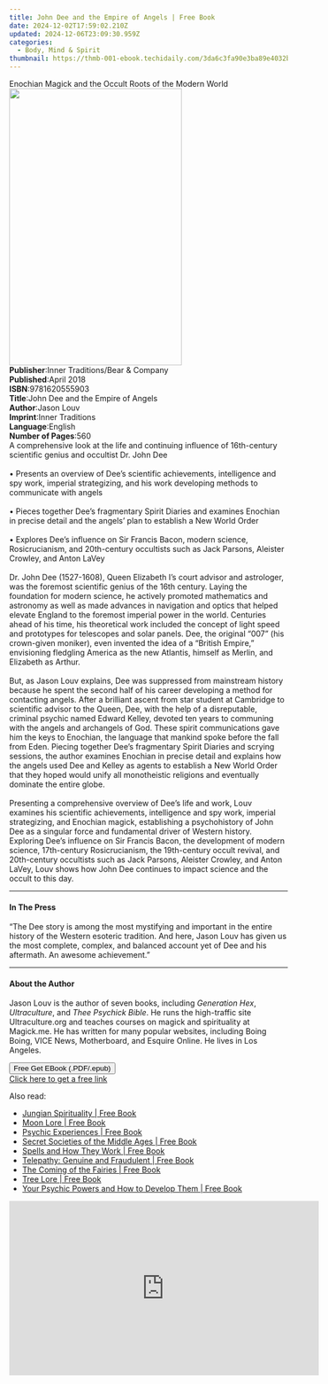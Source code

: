 ```yaml
---
title: John Dee and the Empire of Angels | Free Book
date: 2024-12-02T17:59:02.210Z
updated: 2024-12-06T23:09:30.959Z
categories:
  - Body, Mind & Spirit
thumbnail: https://thmb-001-ebook.techidaily.com/3da6c3fa90e3ba89e4032b3a2b636f084891e9fcdd8ca6f86333142199459b9d.jpg
---
```

<main id="book-container">
  <div class="flex flex-col">
    <div class="book-brief flex-1 py-6 px-4 sm:p-6 md:py-10 md:px-8">
      <!-- brief-->
      <div class="book-brief-main">
        Enochian Magick and the Occult Roots of the Modern World
      </div>
    </div>
    <div
      class="book-meta-info flex-1 grid gap-4 col-start-1 col-end-3 row-start-1 sm:mb-6 sm:grid-cols-4 lg:gap-6 lg:col-start-2 lg:row-end-6 lg:row-span-6 lg:mb-0"
    >
      <div
        class="book-meta-info-left place-content-center mt-4 p-4 text-sm leading-6 col-start-2 col-span-2 dark:text-slate-400"
      >
        <img
          class="w-full h-500 object-cover rounded-lg sm:h-255 sm:col-span-2 lg:col-span-full"
          src="https://img-001-ebook.techidaily.com/dcb6c5db863436d8345163fa340ce8523c86e26a9ada6e5810f5c037d83d9b94.jpg"
          alt=""
          width="312"
          height="500"
        />
      </div>
      <div
        class="book-meta-info-right mt-2 col-start-1 row-start-2 col-span-3 self-center"
      >
        <!-- meta data  -->
        <div class="flex flex-col px-4 md:px-8">
          <div class="flex-1">
            <strong>Publisher</strong>:<span class="px-2"
              >Inner Traditions/Bear &amp; Company</span
            >
          </div>
          <div class="flex-1">
            <strong>Published</strong>:<span class="px-2">April 2018</span>
          </div>
          <div class="flex-1">
            <strong>ISBN</strong>:<span class="px-2">9781620555903</span>
          </div>
          <div class="flex-1">
            <strong>Title</strong>:<span class="px-2"
              >John Dee and the Empire of Angels</span
            >
          </div>
          <div class="flex-1">
            <strong>Author</strong>:<span class="px-2">Jason Louv</span>
          </div>
          <div class="flex-1">
            <strong>Imprint</strong>:<span class="px-2">Inner Traditions</span>
          </div>
          <div class="flex-1">
            <strong>Language</strong>:<span class="px-2">English</span>
          </div>
          <div class="flex-1">
            <strong>Number of Pages</strong>:<span class="px-2">560</span>
          </div>
        </div>
      </div>
    </div>
    <div class="book-description flex-1 py-6 px-4 sm:p-6 md:py-10 md:px-8">
      <div class="book-description-main">
        <div accordion-content="" id="description">
          A comprehensive look at the life and continuing influence of
          16th-century scientific genius and occultist Dr. John Dee
          <br /><br />• Presents an overview of Dee’s scientific achievements,
          intelligence and spy work, imperial strategizing, and his work
          developing methods to communicate with angels <br /><br />• Pieces
          together Dee’s fragmentary Spirit Diaries and examines Enochian in
          precise detail and the angels’ plan to establish a New World Order
          <br /><br />• Explores Dee’s influence on Sir Francis Bacon, modern
          science, Rosicrucianism, and 20th-century occultists such as Jack
          Parsons, Aleister Crowley, and Anton LaVey <br /><br />Dr. John Dee
          (1527-1608), Queen Elizabeth I’s court advisor and astrologer, was the
          foremost scientific genius of the 16th century. Laying the foundation
          for modern science, he actively promoted mathematics and astronomy as
          well as made advances in navigation and optics that helped elevate
          England to the foremost imperial power in the world. Centuries ahead
          of his time, his theoretical work included the concept of light speed
          and prototypes for telescopes and solar panels. Dee, the original
          “007” (his crown-given moniker), even invented the idea of a “British
          Empire,” envisioning fledgling America as the new Atlantis, himself as
          Merlin, and Elizabeth as Arthur. <br /><br />But, as Jason Louv
          explains, Dee was suppressed from mainstream history because he spent
          the second half of his career developing a method for contacting
          angels. After a brilliant ascent from star student at Cambridge to
          scientific advisor to the Queen, Dee, with the help of a disreputable,
          criminal psychic named Edward Kelley, devoted ten years to communing
          with the angels and archangels of God. These spirit communications
          gave him the keys to Enochian, the language that mankind spoke before
          the fall from Eden. Piecing together Dee’s fragmentary Spirit Diaries
          and scrying sessions, the author examines Enochian in precise detail
          and explains how the angels used Dee and Kelley as agents to establish
          a New World Order that they hoped would unify all monotheistic
          religions and eventually dominate the entire globe.
          <br /><br />Presenting a comprehensive overview of Dee’s life and
          work, Louv examines his scientific achievements, intelligence and spy
          work, imperial strategizing, and Enochian magick, establishing a
          psychohistory of John Dee as a singular force and fundamental driver
          of Western history. Exploring Dee’s influence on Sir Francis Bacon,
          the development of modern science, 17th-century Rosicrucianism, the
          19th-century occult revival, and 20th-century occultists such as Jack
          Parsons, Aleister Crowley, and Anton LaVey, Louv shows how John Dee
          continues to impact science and the occult to this day.
        </div>
        <div class="accordion-fader"></div>
      </div>
    </div>
    <div class="book-excerpts flex-1 py-6 px-4 sm:p-6 md:py-10 md:px-8">
      <!-- excerpts-->
      <div class="book-excerpts-main">
        <hr />
        <h4 class="placeholder placeholder-heading">
          <span>In The Press</span>
        </h4>
        <p>
          “The Dee story is among the most mystifying and important in the
          entire history of the Western esoteric tradition. And here, Jason Louv
          has given us the most complete, complex, and balanced account yet of
          Dee and his aftermath. An awesome achievement.”
        </p>
      </div>
    </div>
    <div class="book-about-author flex-1 py-6 px-4 sm:p-6 md:py-10 md:px-8">
      <!-- about author-->
      <div class="book-main-author-main">
        <hr />
        <h4 class="placeholder placeholder-heading">
          <span>About the Author</span>
        </h4>
        <p>
          Jason Louv is the author of seven books, including
          <i>Generation Hex</i>, <i>Ultraculture</i>, and
          <i>Thee Psychick Bible</i>. He runs the high-traffic site
          Ultraculture.org and teaches courses on magick and spirituality at
          Magick.me. He has written for many popular websites, including Boing
          Boing, VICE News, Motherboard, and Esquire Online. He lives in Los
          Angeles.
        </p>
      </div>
    </div>
    <div class="book-free-get flex-1 py-6 px-4 sm:p-6 md:py-10 md:px-8">
      <button
        id="btn-free-get"
        class="bg-blue-500 hover:bg-blue-700 text-white font-bold py-2 px-4 rounded"
      >
        Free Get EBook (.PDF/.epub)
      </button>
      <div id="countdown-display" class="px-2 text-lg mt-2"></div>
      <a
        id="free-link"
        class="hidden bg-blue-500 hover:bg-blue-700 text-white font-bold py-2 px-4 rounded"
        href="https://www.ebooks.com/en-us/book/95856047/john-dee-and-the-empire-of-angels/jason-louv/"
        target="_blank"
        >Click here to get a free link</a
      >
    </div>
    <script>
      let countdownTime = 0;
      let countdownInterval = null;
      document
        .getElementById('btn-free-get')
        .addEventListener('click', startCountdown);
      function startCountdown() {
        countdownTime = new Date().getTime() + 60000 * 3;
        countdownInterval = setInterval(updateCountdown, 1000);
        document.getElementById('btn-free-get').disabled = true;
        document
          .getElementById('btn-free-get')
          .classList.add('bg-gray-500', 'cursor-not-allowed');
      }
      function updateCountdown() {
        let currentTime = new Date().getTime();
        let timeLeft = countdownTime - currentTime;
        let secondsLeft = Math.floor(timeLeft / 1000);
        document.getElementById('countdown-display').innerHTML =
          `Remaining time: ${secondsLeft} seconds.`;
        if (secondsLeft <= 0) {
          clearInterval(countdownInterval);
          document.getElementById('btn-free-get').classList.add('hidden');
          document.getElementById('free-link').classList.remove('hidden');
          document.getElementById('countdown-display').innerHTML = '';
        }
      }
    </script>
  </div>
</main>

<ins class="adsbygoogle"
      style="display:block"
      data-ad-client="ca-pub-7571918770474297"
      data-ad-slot="8358498916"
      data-ad-format="auto"
      data-full-width-responsive="true"></ins>
    

<span class="atpl-alsoreadstyle">Also read:</span>
<div><ul>
<li><a href="https://novels-ebooks.techidaily.com/96369140-9781446359211-jungian-spirituality/"><u>Jungian Spirituality | Free Book</u></a></li>
<li><a href="https://novels-ebooks.techidaily.com/96369128-9781446358467-moon-lore/"><u>Moon Lore | Free Book</u></a></li>
<li><a href="https://novels-ebooks.techidaily.com/96369034-9781446358221-psychic-experiences/"><u>Psychic Experiences | Free Book</u></a></li>
<li><a href="https://novels-ebooks.techidaily.com/96369150-9781446358443-secret-societies-of-the-middle-ages/"><u>Secret Societies of the Middle Ages | Free Book</u></a></li>
<li><a href="https://novels-ebooks.techidaily.com/96369077-9781446358184-spells-and-how-they-work/"><u>Spells and How They Work | Free Book</u></a></li>
<li><a href="https://novels-ebooks.techidaily.com/96369135-9781446358481-telepathy-genuine-and-fraudulent/"><u>Telepathy: Genuine and Fraudulent | Free Book</u></a></li>
<li><a href="https://novels-ebooks.techidaily.com/96369073-9781446358382-the-coming-of-the-fairies/"><u>The Coming of the Fairies | Free Book</u></a></li>
<li><a href="https://novels-ebooks.techidaily.com/96369108-9781446358542-tree-lore/"><u>Tree Lore | Free Book</u></a></li>
<li><a href="https://novels-ebooks.techidaily.com/96369100-9781446358207-your-psychic-powers-and-how-to-develop-them/"><u>Your Psychic Powers and How to Develop Them | Free Book</u></a></li>
</ul></div>

<!-- affiliate ads begin -->
<iframe width="560" height="315" src="https://www.youtube.com/embed/rdNq2Sp031s?si=3FcJa3dQLraUDHKv" title="YouTube video player" frameborder="0" allow="accelerometer; autoplay; clipboard-write; encrypted-media; gyroscope; picture-in-picture; web-share" referrerpolicy="strict-origin-when-cross-origin" allowfullscreen></iframe>
<!-- affiliate ads end -->

